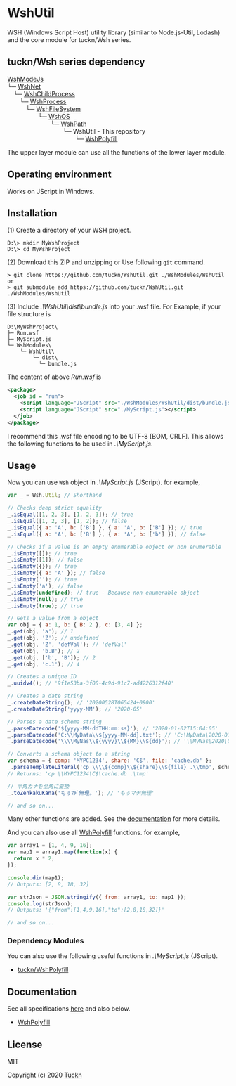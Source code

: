 # WshUtil

WSH (Windows Script Host) utility library (similar to Node.js-Util, Lodash) and the core module for tuckn/Wsh series.

## tuckn/Wsh series dependency

[WshModeJs](https://github.com/tuckn/WshModeJs)  
└─ [WshNet](https://github.com/tuckn/WshNet)  
&emsp;└─ [WshChildProcess](https://github.com/tuckn/WshChildProcess)  
&emsp;&emsp;└─ [WshProcess](https://github.com/tuckn/WshProcess)  
&emsp;&emsp;&emsp;└─ [WshFileSystem](https://github.com/tuckn/WshFileSystem)  
&emsp;&emsp;&emsp;&emsp;&emsp;└─ [WshOS](https://github.com/tuckn/WshOS)  
&emsp;&emsp;&emsp;&emsp;&emsp;&emsp;&emsp;└─ [WshPath](https://github.com/tuckn/WshPath)  
&emsp;&emsp;&emsp;&emsp;&emsp;&emsp;&emsp;&emsp;&emsp;└─ WshUtil - This repository  
&emsp;&emsp;&emsp;&emsp;&emsp;&emsp;&emsp;&emsp;&emsp;&emsp;&emsp;└─ [WshPolyfill](https://github.com/tuckn/WshPolyfill)  

The upper layer module can use all the functions of the lower layer module.

## Operating environment

Works on JScript in Windows.

## Installation

(1) Create a directory of your WSH project.

```console
D:\> mkdir MyWshProject
D:\> cd MyWshProject
```

(2) Download this ZIP and unzipping or Use following `git` command.

```console
> git clone https://github.com/tuckn/WshUtil.git ./WshModules/WshUtil
or
> git submodule add https://github.com/tuckn/WshUtil.git ./WshModules/WshUtil
```

(3) Include _.\\WshUtil\\dist\\bundle.js_ into your .wsf file.
For Example, if your file structure is

```console
D:\MyWshProject\
├─ Run.wsf
├─ MyScript.js
└─ WshModules\
    └─ WshUtil\
        └─ dist\
          └─ bundle.js
```

The content of above _Run.wsf_ is

```xml
<package>
  <job id = "run">
    <script language="JScript" src="./WshModules/WshUtil/dist/bundle.js"></script>
    <script language="JScript" src="./MyScript.js"></script>
  </job>
</package>
```

I recommend this .wsf file encoding to be UTF-8 [BOM, CRLF].
This allows the following functions to be used in _.\\MyScript.js_.

## Usage

Now you can use `Wsh` object in _.\\MyScript.js_ (JScript).
for example,

```js
var _ = Wsh.Util; // Shorthand

// Checks deep strict equality
_.isEqual([1, 2, 3], [1, 2, 3]); // true
_.isEqual([1, 2, 3], [1, 2]); // false
_.isEqual({ a: 'A', b: ['B'] }, { a: 'A', b: ['B'] }); // true
_.isEqual({ a: 'A', b: ['B'] }, { a: 'A', b: ['b'] }); // false

// Checks if a value is an empty enumerable object or non enumerable
_.isEmpty([]); // true
_.isEmpty([1]); // false
_.isEmpty({}); // true
_.isEmpty({ a: 'A' }); // false
_.isEmpty(''); // true
_.isEmpty('a'); // false
_.isEmpty(undefined); // true - Because non enumerable object
_.isEmpty(null); // true
_.isEmpty(true); // true

// Gets a value from a object
var obj = { a: 1, b: { B: 2 }, c: [3, 4] };
_.get(obj, 'a'); // 1
_.get(obj, 'Z'); // undefined
_.get(obj, 'Z', 'defVal'); // 'defVal'
_.get(obj, 'b.B'); // 2
_.get(obj, ['b', 'B']); // 2
_.get(obj, 'c.1'); // 4

// Creates a unique ID
_.uuidv4(); // '9f1e53ba-3f08-4c9d-91c7-ad4226312f40'

// Creates a date string
_.createDateString(); // '20200528T065424+0900'
_.createDateString('yyyy-MM'); // '2020-05'

// Parses a date schema string
_.parseDatecode('${yyyy-MM-ddTHH:mm:ss}'); // '2020-01-02T15:04:05'
_.parseDatecode('C:\\MyData\\${yyyy-MM-dd}.txt'); // 'C:\MyData\2020-01-02.txt'
_.parseDatecode('\\\\MyNas\\${yyyy}\\${MM}\\${dd}'); // '\\MyNas\2020\01\02'

// Converts a schema object to a string
var schema = { comp: 'MYPC1234', share: 'C$', file: 'cache.db' };
_.parseTemplateLiteral('cp \\\\${comp}\\${share}\\${file} .\\tmp', schema);
// Returns: 'cp \\MYPC1234\C$\cache.db .\tmp'

// 半角カナを全角に変換
_.toZenkakuKana('もぅﾏﾁﾞ無理。'); // 'もぅマヂ無理'

// and so on...
```

Many other functions are added.
See the [documentation](https://docs.tuckn.net/WshUtil) for more details.

And you can also use all [WshPolyfill](https://github.com/tuckn/WshPolyfill) functions.
for example,

```js
var array1 = [1, 4, 9, 16];
var map1 = array1.map(function(x) {
  return x * 2;
});

console.dir(map1);
// Outputs: [2, 8, 18, 32]

var strJson = JSON.stringify({ from: array1, to: map1 });
console.log(strJson);
// Outputs: '{"from":[1,4,9,16],"to":[2,8,18,32]}'

// and so on...
```

### Dependency Modules

You can also use the following useful functions in _.\\MyScript.js_ (JScript).

- [tuckn/WshPolyfill](https://github.com/tuckn/WshPolyfill)

## Documentation

See all specifications [here](https://docs.tuckn.net/WshOS) and also below.

- [WshPolyfill](https://docs.tuckn.net/WshPolyfill)

## License

MIT

Copyright (c) 2020 [Tuckn](https://github.com/tuckn)
